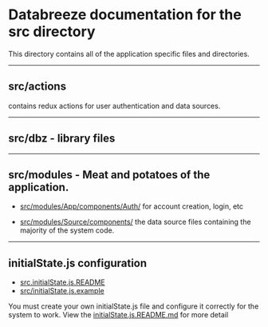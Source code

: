 # Databreeze documentation for the src directory

This directory contains all of the application specific files and directories.

----
## src/actions
contains redux actions for user authentication and data sources.

----
## src/dbz - library files

----
## src/modules - Meat and potatoes of the application.

- [src/modules/App/components/Auth/](https://github.com/DataBreeze/dbz/tree/master/src/modules/App/components/Auth) for account creation, login, etc

- [src/modules/Source/components/](https://github.com/DataBreeze/dbz/tree/master/src/modules/Source/components) the data source files containing the majority of the system code.  

----
## initialState.js configuration

- [src.initialState.js.README](https://github.com/DataBreeze/dbz/blob/master/src/initialState.js.README.md)
- [src/initialState.js.example](https://github.com/DataBreeze/dbz/blob/master/src/initialState.js.example)

You must create your own initialState.js file and configure it correctly for the system to work. View the [initialState.js.README.md](https://github.com/DataBreeze/dbz/blob/master/src/initialState.js.README.md) for more detail
